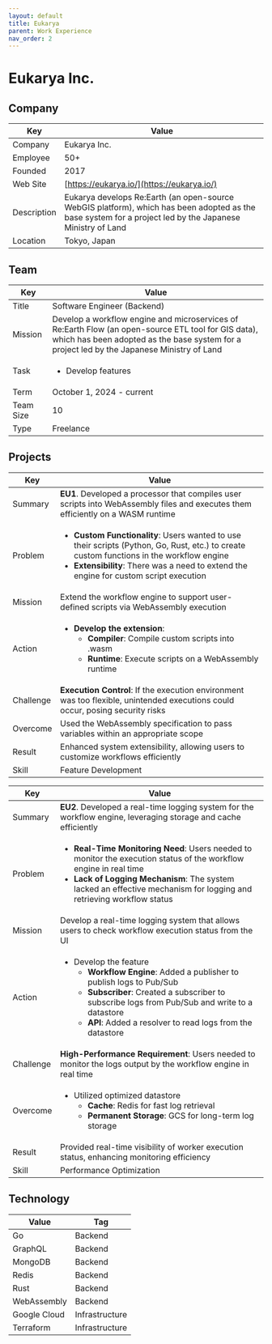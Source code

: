 ```yaml
---
layout: default
title: Eukarya
parent: Work Experience
nav_order: 2
---
```


# Eukarya Inc.

## Company

| Key         | Value                                                                                                                                                           |
| ----------- | --------------------------------------------------------------------------------------------------------------------------------------------------------------- |
| Company     | Eukarya Inc.                                                                                                                                                    |
| Employee    | 50+                                                                                                                                                             |
| Founded     | 2017                                                                                                                                                            |
| Web Site    | [https://eukarya.io/](https://eukarya.io/)                                                                                                              |
| Description | Eukarya develops Re:Earth (an open-source WebGIS platform), which has been adopted as the base system for a project led by the Japanese Ministry of Land |
| Location    | Tokyo, Japan                                                                                                                                                    |

## Team

<table>
  <thead>
    <tr>
      <th>Key</th>
      <th>Value</th>
    </tr>
  </thead>
  <tbody>
    <tr>
      <td>Title</td>
      <td>Software Engineer (Backend)</td>
    </tr>
    <tr>
      <td>Mission</td>
      <td>Develop a workflow engine and microservices of Re:Earth Flow (an open-source ETL tool for GIS data), which has been adopted as the base system for a project led by the Japanese Ministry of Land</td>
    </tr>
    <tr>
      <td>Task</td>
      <td><ul><li>Develop features</li></ul></td>
    </tr>
    <tr>
      <td>Term</td>
      <td>October 1, 2024 - current</td>
    </tr>
    <tr>
      <td>Team Size</td>
      <td>10</td>
    </tr>
    <tr>
      <td>Type</td>
      <td>Freelance</td>
    </tr>
  </tbody>
</table>

## Projects

<table>
  <thead>
    <tr>
      <th>Key</th>
      <th>Value</th>
    </tr>
  </thead>
  <tbody>
    <tr>
      <td>Summary</td>
      <td><strong>EU1</strong>. Developed a processor that compiles user scripts into WebAssembly files and executes them efficiently on a WASM runtime</td>
    </tr>
    <tr>
      <td>Problem</td>
      <td><ul><li><strong>Custom Functionality</strong>: Users wanted to use their scripts (Python, Go, Rust, etc.) to create custom functions in the workflow engine</li><li><strong>Extensibility</strong>: There was a need to extend the engine for custom script execution</li></ul></td>
    </tr>
    <tr>
      <td>Mission</td>
      <td>Extend the workflow engine to support user-defined scripts via WebAssembly execution</td>
    </tr>
    <tr>
      <td>Action</td>
      <td><ul><li><strong>Develop the extension</strong>:
          <ul>
            <li><strong>Compiler</strong>: Compile custom scripts into .wasm</li>
            <li><strong>Runtime</strong>: Execute scripts on a WebAssembly runtime</li>
          </ul>
        </li></ul></td>
    </tr>
    <tr>
      <td>Challenge</td>
      <td><strong>Execution Control</strong>: If the execution environment was too flexible, unintended executions could occur, posing security risks</td>
    </tr>
    <tr>
      <td>Overcome</td>
      <td>Used the WebAssembly specification to pass variables within an appropriate scope</td>
    </tr>
    <tr>
      <td>Result</td>
      <td>Enhanced system extensibility, allowing users to customize workflows efficiently</td>
    </tr>
    <tr>
      <td>Skill</td>
      <td>Feature Development</td>
    </tr>
  </tbody>
</table>

<table>
  <thead>
    <tr>
      <th>Key</th>
      <th>Value</th>
    </tr>
  </thead>
  <tbody>
    <tr>
      <td>Summary</td>
      <td><strong>EU2</strong>. Developed a real-time logging system for the workflow engine, leveraging storage and cache efficiently</td>
    </tr>
    <tr>
      <td>Problem</td>
      <td><ul><li><strong>Real-Time Monitoring Need</strong>: Users needed to monitor the execution status of the workflow engine in real time</li><li><strong>Lack of Logging Mechanism</strong>: The system lacked an effective mechanism for logging and retrieving workflow status</li></ul></td>
    </tr>
    <tr>
      <td>Mission</td>
      <td>Develop a real-time logging system that allows users to check workflow execution status from the UI</td>
    </tr>
    <tr>
      <td>Action</td>
      <td>
        <ul>
          <li>Develop the feature
            <ul>
              <li><strong>Workflow Engine</strong>: Added a publisher to publish logs to Pub/Sub</li>
              <li><strong>Subscriber</strong>: Created a subscriber to subscribe logs from Pub/Sub and write to a datastore</li>
              <li><strong>API</strong>: Added a resolver to read logs from the datastore</li>
            </ul>
          </li>
        </ul>
      </td>
    </tr>
    <tr>
      <td>Challenge</td>
      <td><strong>High-Performance Requirement</strong>: Users needed to monitor the logs output by the workflow engine in real time</td>
    </tr>
    <tr>
      <td>Overcome</td>
      <td>
        <ul>
          <li>Utilized optimized datastore
            <ul>
              <li><strong>Cache</strong>: Redis for fast log retrieval</li>
              <li><strong>Permanent Storage</strong>: GCS for long-term log storage</li>
            </ul>
          </li>
        </ul>
      </td>
    </tr>
    <tr>
      <td>Result</td>
      <td>Provided real-time visibility of worker execution status, enhancing monitoring efficiency</td>
    </tr>
    <tr>
      <td>Skill</td>
      <td>Performance Optimization</td>
    </tr>
  </tbody>
</table>

## Technology

| Value        | Tag            |
| ------------ | -------------- |
| Go           | Backend        |
| GraphQL      | Backend        |
| MongoDB      | Backend        |
| Redis        | Backend        |
| Rust         | Backend        |
| WebAssembly  | Backend        |
| Google Cloud | Infrastructure |
| Terraform    | Infrastructure | 